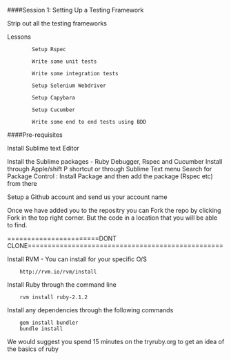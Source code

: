 ####Session 1: Setting Up a Testing Framework

Strip out all the testing frameworks

Lessons


			
			Setup Rspec 

			Write some unit tests

			Write some integration tests

			Setup Selenium Webdriver

			Setup Capybara 

			Setup Cucumber

			Write some end to end tests using BDD

####Pre-requisites

Install Sublime text Editor

Install the Sublime packages  - 
				Ruby Debugger, Rspec and Cucumber
				Install through Apple/shift P shortcut or through Sublime Text menu
				Search for Package Control : Install Package and then add the package (Rspec etc) from 				there


Setup a Github account and send us your account name

Once we have added you to the repositry you can Fork the repo by clicking Fork in the top right corner. But the code in a location that you will be able to find.

=======================DONT CLONE=================================================

Install RVM - You can install for your specific O/S 

		http://rvm.io/rvm/install

Install Ruby through the command line 

		rvm install ruby-2.1.2

Install any dependencies through the following commands

		gem install bundler
		bundle install

We would suggest you spend 15 minutes on the tryruby.org to get an idea of the basics of ruby

